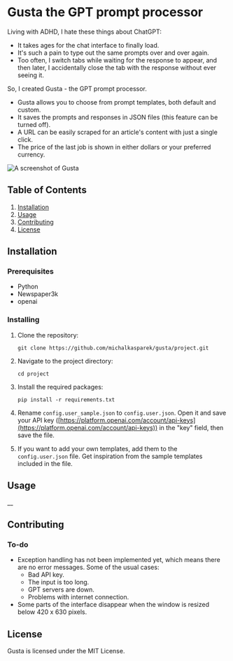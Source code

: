 # Gusta the GPT prompt processor

Living with ADHD, I hate these things about ChatGPT:

- It takes ages for the chat interface to finally load.
- It's such a pain to type out the same prompts over and over again.
- Too often, I switch tabs while waiting for the response to appear, and then later, I accidentally close the tab with the response without ever seeing it.

So, I created Gusta - the GPT prompt processor.

- Gusta allows you to choose from prompt templates, both default and custom.
- It saves the prompts and responses in JSON files (this feature can be turned off).
- A URL can be easily scraped for an article's content with just a single click.
- The price of the last job is shown in either dollars or your preferred currency.

![A screenshot of Gusta](gusta_screenshot.png)

## Table of Contents

1. [Installation](#installation)
2. [Usage](#usage)
3. [Contributing](#contributing)
4. [License](#license)

## Installation

### Prerequisites

- Python
- Newspaper3k
- openai

### Installing

1. Clone the repository:

   ```
   git clone https://github.com/michalkasparek/gusta/project.git
   ```
   
2. Navigate to the project directory:

   ```
   cd project
   ```

3. Install the required packages:

   ```
   pip install -r requirements.txt
   ```

4. Rename `config.user_sample.json` to `config.user.json`. Open it and save your API key ([https://platform.openai.com/account/api-keys](https://platform.openai.com/account/api-keys)) in the "key" field, then save the file.

5. If you want to add your own templates, add them to the `config.user.json` file. Get inspiration from the sample templates included in the file.

## Usage

__

## Contributing

### To-do

- Exception handling has not been implemented yet, which means there are no error messages. Some of the usual cases:
   - Bad API key.
   - The input is too long.
   - GPT servers are down.
   - Problems with internet connection.
- Some parts of the interface disappear when the window is resized below 420 x 630 pixels.

## License

Gusta is licensed under the MIT License.